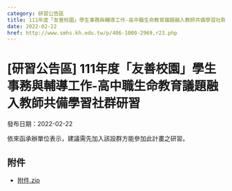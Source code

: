 ```yaml
---
category: 研習公告區
title: 111年度「友善校園」學生事務與輔導工作-高中職生命教育議題融入教師共備學習社群研習
date: 2022-02-22
href: http://www.smhs.kh.edu.tw/p/406-1000-2969,r23.php
---
```


# [研習公告區] 111年度「友善校園」學生事務與輔導工作-高中職生命教育議題融入教師共備學習社群研習

發布日期：2022-02-22

依來函承辦單位表示，建議需先加入該設群方能參加此計畫之研習。

## 附件

- [附件.zip](https://www.smhs.kh.edu.tw/app/index.php?Action=downloadfile&file=WVhSMFlXTm9MelU1TDNCMFlWOHlOekF6WHpJd09UUTVPVEpmTURFMk16Z3VlbWx3&fname=DGGGROTSYWQO41XX50LKSWHGRK30OOLKDGUWTSKK4125MLVWKPROVTPOUSSSPKPO)
